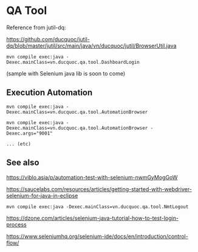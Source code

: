 QA Tool 
=== 

Reference from jutil-dq: 

https://github.com/ducquoc/jutil-dq/blob/master/jutil/src/main/java/vn/ducquoc/jutil/BrowserUtil.java
```
mvn compile exec:java -Dexec.mainClass=vn.ducquoc.qa.tool.DashboardLogin
```
(sample with Selenium java lib is soon to come)

## Execution Automation
```
mvn compile exec:java -Dexec.mainClass=vn.ducquoc.qa.tool.AutomationBrowser

mvn compile exec:java -Dexec.mainClass=vn.ducquoc.qa.tool.AutomationBrowser -Dexec.args="9001"

... (etc)
```

## See also

https://viblo.asia/p/automation-test-with-selenium-nwmGyMogGoW

https://saucelabs.com/resources/articles/getting-started-with-webdriver-selenium-for-java-in-eclipse
```
mvn compile exec:java -Dexec.mainClass=vn.ducquoc.qa.tool.NmtLogout
```
https://dzone.com/articles/selenium-java-tutorial-how-to-test-login-process

https://www.seleniumhq.org/selenium-ide/docs/en/introduction/control-flow/

